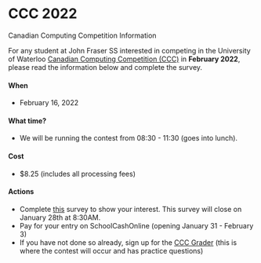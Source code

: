 # CCC 2022
Canadian Computing Competition Information

For any student at John Fraser SS interested in competing in the University of Waterloo [Canadian Computing Competition (CCC)](https://www.cemc.uwaterloo.ca/contests/ccc-cco.html) in **February 2022**, please read the information below and complete the survey.

#### When
- February 16, 2022

#### What time?
- We will be running the contest from 08:30 - 11:30 (goes into lunch).

#### Cost
- $8.25 (includes all processing fees)

#### Actions
- Complete [this](https://forms.gle/uzpsy9yV6Z19oXcr5) survey to show your interest. This survey will close on January 28th at 8:30AM.
- Pay for your entry on SchoolCashOnline (opening January 31 - February 3)
- If you have not done so already, sign up for the [CCC Grader](https://cccgrader.com/) (this is where the contest will occur and has practice questions)
